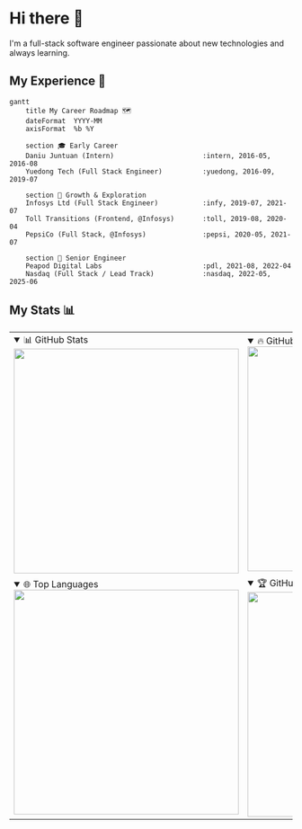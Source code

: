 # Hi there 👋

I'm a full-stack software engineer passionate about new technologies and always learning.

## My Experience 💼

```mermaid
gantt
    title My Career Roadmap 🗺️
    dateFormat  YYYY-MM
    axisFormat  %b %Y

    section 🎓 Early Career
    Daniu Juntuan (Intern)                      :intern, 2016-05, 2016-08
    Yuedong Tech (Full Stack Engineer)          :yuedong, 2016-09, 2019-07

    section 🚀 Growth & Exploration
    Infosys Ltd (Full Stack Engineer)           :infy, 2019-07, 2021-07
    Toll Transitions (Frontend, @Infosys)       :toll, 2019-08, 2020-04
    PepsiCo (Full Stack, @Infosys)              :pepsi, 2020-05, 2021-07

    section 🧭 Senior Engineer
    Peapod Digital Labs                         :pdl, 2021-08, 2022-04
    Nasdaq (Full Stack / Lead Track)            :nasdaq, 2022-05, 2025-06

```

## My Stats 📊

<!--
**GoldenaArcher/GoldenaArcher** is a ✨ _special_ ✨ repository because its `README.md` (this file) appears on your GitHub profile.

Here are some ideas to get you started:

- 🔭 I’m currently working on ...
- 🌱 I’m currently learning ...
- 👯 I’m looking to collaborate on ...
- 🤔 I’m looking for help with ...
- 💬 Ask me about ...
- 📫 How to reach me: ...
- 😄 Pronouns: ...
- ⚡ Fun fact: ...
-->

<table>
  <tr>
    <td>
      <details open>
        <summary>📊 GitHub Stats</summary>
        <img src="https://github-readme-stats.vercel.app/api?username=GoldenaArcher&count_private=true&show_icons=true&theme=dracula" width="400"  />
      </details>
    </td>
    <td>
      <details open>
        <summary>🔥 GitHub Streak</summary>
        <img src="https://github-readme-streak-stats.herokuapp.com?user=GoldenaArcher&theme=dracula" width="400" />
      </details>
    </td>
  </tr>
  <tr>
    <td>
      <details open>
        <summary>🌐 Top Languages</summary>
        <img src="https://github-readme-stats.vercel.app/api/top-langs/?username=GoldenaArcher&layout=compact&theme=dracula&count_private=true" width="400" />
      </details>
    </td>
    <td>
      <details open>
        <summary>🏆 GitHub Trophies</summary>
        <img src="https://github-profile-trophy.vercel.app/?username=GoldenaArcher&theme=dracula&row=2&column=3" width="400" />
      </details>
    </td>
  </tr>
</table>
